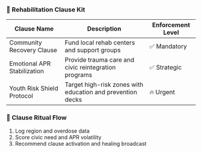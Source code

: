 ### 💊 Rehabilitation Clause Kit
| Clause Name                     | Description                                                   | Enforcement Level |
|--------------------------------|---------------------------------------------------------------|--------------------|
| Community Recovery Clause       | Fund local rehab centers and support groups                  | ✅ Mandatory  
| Emotional APR Stabilization     | Provide trauma care and civic reintegration programs         | ✅ Strategic  
| Youth Risk Shield Protocol      | Target high-risk zones with education and prevention decks   | 🔥 Urgent  

### 🔄 Clause Ritual Flow
1. Log region and overdose data  
2. Score civic need and APR volatility  
3. Recommend clause activation and healing broadcast
